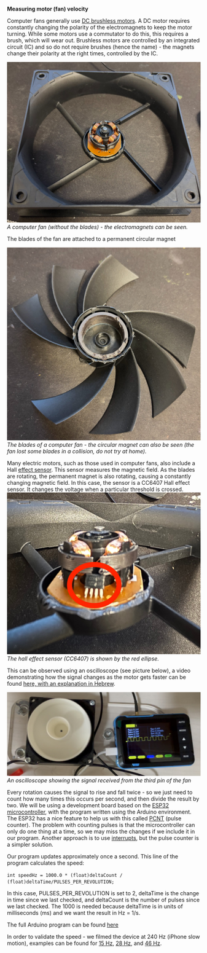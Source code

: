 **Measuring motor (fan) velocity**

Computer fans generally use [DC brushless motors](https://en.wikipedia.org/wiki/Brushless_DC_electric_motor). A DC motor requires constantly changing the polarity of the electromagnets to keep the motor turning. While some motors use a commutator to do this, this requires a brush, which will wear out. Brushless motors are controlled by an integrated circuit (IC) and so do not require brushes (hence the name) \- the magnets change their polarity at the right times, controlled by the IC.

![Computer fan without the blades][images/image1.jpg]  
*A computer fan (without the blades) \- the electromagnets can be seen.*

The blades of the fan are attached to a permanent circular magnet

![Blades of a computer fan][images/image2.jpg]  
*The blades of a computer fan \- the circular magnet can also be seen (the fan lost some blades in a collision, do not try at home).*

Many electric motors, such as those used in computer fans, also include a Hall [effect sensor](https://en.wikipedia.org/wiki/Hall_effect_sensor). This sensor measures the magnetic field. As the blades are rotating, the permanent magnet is also rotating, causing a constantly changing magnetic field. In this case, the sensor is a CC6407 Hall effect sensor. It changes the voltage when a particular threshold is crossed.  
![Hall effect sensor][images/image3.jpg]  
*The hall effect sensor (CC6407) is shown by the red ellipse.*

This can be observed using an oscilloscope (see picture below), a video demonstrating how the signal changes as the motor gets faster can be found [here, with an explanation in Hebrew](videos/oscilloscope_rotated.mov).

![Oscilloscope showing the signal from the third pin of the fan][images/image4.jpg]  
*An oscilloscope showing the signal received from the third pin of the fan*

Every rotation causes the signal to rise and fall twice \- so we just need to count how many times this occurs per second, and then divide the result by two. We will be using a development board based on the [ESP32 microcontroller](https://en.wikipedia.org/wiki/ESP32), with the program written using the Arduino environment. The ESP32 has a nice feature to help us with this called [PCNT](https://docs.espressif.com/projects/esp-idf/en/stable/esp32/api-reference/peripherals/pcnt.html) (pulse counter). The problem with counting pulses is that the microcontroller can only do one thing at a time, so we may miss the changes if we include it in our program. Another approach is to use [interrupts](https://roboticsbackend.com/arduino-interrupts/), but the pulse counter is a simpler solution.

Our program updates approximately once a second. This line of the program calculates the speed:

`int speedHz = 1000.0 * (float)deltaCount / (float)deltaTime/PULSES_PER_REVOLUTION;`

In this case, PULSES\_PER\_REVOLUTION is set to 2, deltaTime is the change in time since we last checked, and deltaCount is the number of pulses since we last checked. The 1000 is needed because deltaTime is in units of milliseconds (ms) and we want the result in Hz \= 1/s.

The full Arduino program can be found [here](fanCounter/fanCounter.ino)

In order to validate the speed \- we filmed the device at 240 Hz (iPhone slow motion), examples can be found for [15 Hz](videos/motor_speed_test_15Hz.mov), [28 Hz](videos/motor_speed_test_28Hz.mov), and [46 Hz](videos/motor_speed_test_46Hz.mov).

[images/image1.jpg]: images/image1.jpg
[images/image2.jpg]: images/image2.jpg
[images/image3.jpg]: images/image3.jpg
[images/image4.jpg]: images/image4.jpg